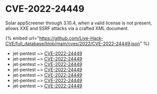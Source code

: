 # CVE-2022-24449

Solar appScreener through 3.10.4, when a valid license is not present, allows XXE and SSRF attacks via a crafted XML document.

{% embed url="https://github.com/Live-Hack-CVE/full_database/blob/main/cves/2022/CVE-2022-24449.json" %}


* jet-pentest ~> [CVE-2022-24449](https://www.alice-snow.ru/2022/database/cve-2022-24449/cve-2022-24449-jet-pentest)
* jet-pentest ~> [CVE-2022-24449](https://www.alice-snow.ru/2022/database/cve-2022-24449/cve-2022-24449-jet-pentest)
* jet-pentest ~> [CVE-2022-24449](https://www.alice-snow.ru/2022/database/cve-2022-24449/cve-2022-24449-jet-pentest)
* jet-pentest ~> [CVE-2022-24449](https://www.alice-snow.ru/2022/database/cve-2022-24449/cve-2022-24449-jet-pentest)
* jet-pentest ~> [CVE-2022-24449](https://www.alice-snow.ru/2022/database/cve-2022-24449/cve-2022-24449-jet-pentest)
* jet-pentest ~> [CVE-2022-24449](https://www.alice-snow.ru/2022/database/cve-2022-24449/cve-2022-24449-jet-pentest)
* jet-pentest ~> [CVE-2022-24449](https://www.alice-snow.ru/2022/database/cve-2022-24449/cve-2022-24449-jet-pentest)